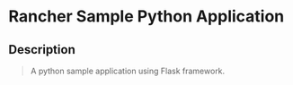 # Rancher Sample Python Application

## Description

> A python sample application using Flask framework.
